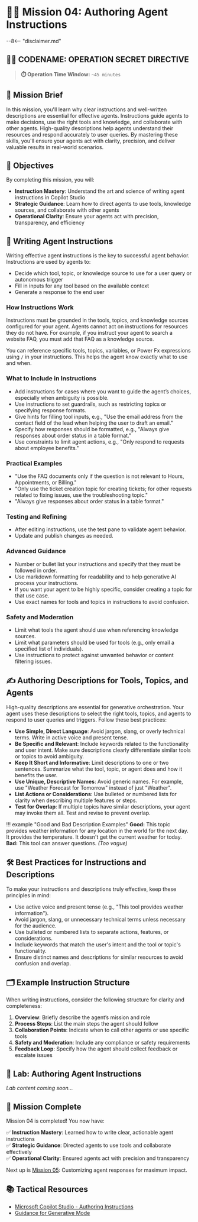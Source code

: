 # 🕵️‍♂️ Mission 04: Authoring Agent Instructions

--8<-- "disclaimer.md"

## 🕵️‍♂️ CODENAME: OPERATION SECRET DIRECTIVE

> **⏱️ Operation Time Window:** `~45 minutes`

## 🎯 Mission Brief

In this mission, you'll learn why clear instructions and well-written descriptions are essential for effective agents. Instructions guide agents to make decisions, use the right tools and knowledge, and collaborate with other agents. High-quality descriptions help agents understand their resources and respond accurately to user queries. By mastering these skills, you'll ensure your agents act with clarity, precision, and deliver valuable results in real-world scenarios.

## 🔎 Objectives

By completing this mission, you will:

- **Instruction Mastery**: Understand the art and science of writing agent instructions in Copilot Studio
- **Strategic Guidance**: Learn how to direct agents to use tools, knowledge sources, and collaborate with other agents
- **Operational Clarity**: Ensure your agents act with precision, transparency, and efficiency

## 📝 Writing Agent Instructions

Writing effective agent instructions is the key to successful agent behavior. Instructions are used by agents to:

- Decide which tool, topic, or knowledge source to use for a user query or autonomous trigger
- Fill in inputs for any tool based on the available context
- Generate a response to the end user

### How Instructions Work

Instructions must be grounded in the tools, topics, and knowledge sources configured for your agent. Agents cannot act on instructions for resources they do not have. For example, if you instruct your agent to search a website FAQ, you must add that FAQ as a knowledge source.

You can reference specific tools, topics, variables, or Power Fx expressions using `/` in your instructions. This helps the agent know exactly what to use and when.

### What to Include in Instructions

- Add instructions for cases where you want to guide the agent’s choices, especially when ambiguity is possible.
- Use instructions to set guardrails, such as restricting topics or specifying response formats.
- Give hints for filling tool inputs, e.g., "Use the email address from the contact field of the lead when helping the user to draft an email."
- Specify how responses should be formatted, e.g., "Always give responses about order status in a table format."
- Use constraints to limit agent actions, e.g., "Only respond to requests about employee benefits."

### Practical Examples

- "Use the FAQ documents only if the question is not relevant to Hours, Appointments, or Billing."
- "Only use the ticket creation topic for creating tickets; for other requests related to fixing issues, use the troubleshooting topic."
- "Always give responses about order status in a table format."

### Testing and Refining

- After editing instructions, use the test pane to validate agent behavior.
- Update and publish changes as needed.

### Advanced Guidance

- Number or bullet list your instructions and specify that they must be followed in order.
- Use markdown formatting for readability and to help generative AI process your instructions.
- If you want your agent to be highly specific, consider creating a topic for that use case.
- Use exact names for tools and topics in instructions to avoid confusion.

### Safety and Moderation

- Limit what tools the agent should use when referencing knowledge sources.
- Limit what parameters should be used for tools (e.g., only email a specified list of individuals).
- Use instructions to protect against unwanted behavior or content filtering issues.

## ✍️ Authoring Descriptions for Tools, Topics, and Agents

High-quality descriptions are essential for generative orchestration. Your agent uses these descriptions to select the right tools, topics, and agents to respond to user queries and triggers. Follow these best practices:

- **Use Simple, Direct Language**: Avoid jargon, slang, or overly technical terms. Write in active voice and present tense.
- **Be Specific and Relevant**: Include keywords related to the functionality and user intent. Make sure descriptions clearly differentiate similar tools or topics to avoid ambiguity.
- **Keep It Short and Informative**: Limit descriptions to one or two sentences. Summarize what the tool, topic, or agent does and how it benefits the user.
- **Use Unique, Descriptive Names**: Avoid generic names. For example, use "Weather Forecast for Tomorrow" instead of just "Weather".
- **List Actions or Considerations**: Use bulleted or numbered lists for clarity when describing multiple features or steps.
- **Test for Overlap**: If multiple topics have similar descriptions, your agent may invoke them all. Test and revise to prevent overlap.

!!! example "Good and Bad Description Examples"
    **Good:** This topic provides weather information for any location in the world for the next day. It provides the temperature. It doesn't get the current weather for today.
    **Bad:** This tool can answer questions. *(Too vague)*

## 🛠️ Best Practices for Instructions and Descriptions

To make your instructions and descriptions truly effective, keep these principles in mind:

- Use active voice and present tense (e.g., "This tool provides weather information").
- Avoid jargon, slang, or unnecessary technical terms unless necessary for the audience.
- Use bulleted or numbered lists to separate actions, features, or considerations.
- Include keywords that match the user's intent and the tool or topic's functionality.
- Ensure distinct names and descriptions for similar resources to avoid confusion and overlap.

## 🗂️ Example Instruction Structure

When writing instructions, consider the following structure for clarity and completeness:

1. **Overview**: Briefly describe the agent’s mission and role
2. **Process Steps**: List the main steps the agent should follow
3. **Collaboration Points**: Indicate when to call other agents or use specific tools
4. **Safety and Moderation**: Include any compliance or safety requirements
5. **Feedback Loop**: Specify how the agent should collect feedback or escalate issues

## 🧪 Lab: Authoring Agent Instructions

*Lab content coming soon...*

## 🎉 Mission Complete

Mission 04 is completed! You now have:

✅ **Instruction Mastery**: Learned how to write clear, actionable agent instructions  
✅ **Strategic Guidance**: Directed agents to use tools and collaborate effectively  
✅ **Operational Clarity**: Ensured agents act with precision and transparency

Next up is [Mission 05](../05-agent-responses/README.md): Customizing agent responses for maximum impact.

## 📚 Tactical Resources

- [Microsoft Copilot Studio - Authoring Instructions](https://learn.microsoft.com/microsoft-copilot-studio/authoring-instructions)
- [Guidance for Generative Mode](https://learn.microsoft.com/microsoft-copilot-studio/guidance/generative-mode-guidance)
